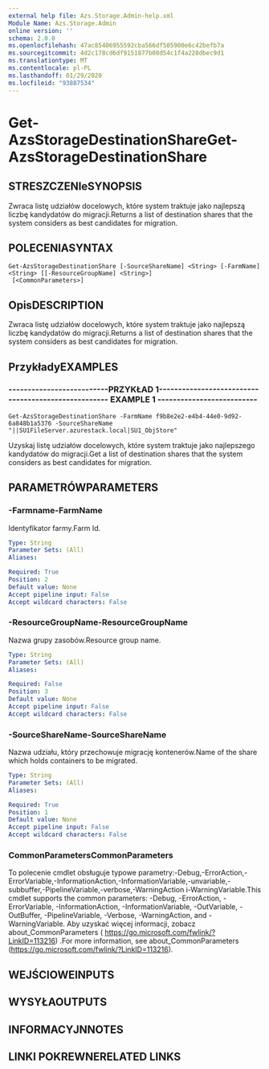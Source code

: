 ```yaml
---
external help file: Azs.Storage.Admin-help.xml
Module Name: Azs.Storage.Admin
online version: ''
schema: 2.0.0
ms.openlocfilehash: 47ac85406955592cba566df505900e6c42befb7a
ms.sourcegitcommit: 4d2c178cd6df9151877b08d54c1f4a228dbec9d1
ms.translationtype: MT
ms.contentlocale: pl-PL
ms.lasthandoff: 01/29/2020
ms.locfileid: "93887534"
---
```

# <span data-ttu-id="e3117-101">Get-AzsStorageDestinationShare</span><span class="sxs-lookup"><span data-stu-id="e3117-101">Get-AzsStorageDestinationShare</span></span>

## <span data-ttu-id="e3117-102">STRESZCZENIe</span><span class="sxs-lookup"><span data-stu-id="e3117-102">SYNOPSIS</span></span>
<span data-ttu-id="e3117-103">Zwraca listę udziałów docelowych, które system traktuje jako najlepszą liczbę kandydatów do migracji.</span><span class="sxs-lookup"><span data-stu-id="e3117-103">Returns a list of destination shares that the system considers as best candidates for migration.</span></span>

## <span data-ttu-id="e3117-104">POLECENIA</span><span class="sxs-lookup"><span data-stu-id="e3117-104">SYNTAX</span></span>

```
Get-AzsStorageDestinationShare [-SourceShareName] <String> [-FarmName] <String> [[-ResourceGroupName] <String>]
 [<CommonParameters>]
```

## <span data-ttu-id="e3117-105">Opis</span><span class="sxs-lookup"><span data-stu-id="e3117-105">DESCRIPTION</span></span>
<span data-ttu-id="e3117-106">Zwraca listę udziałów docelowych, które system traktuje jako najlepszą liczbę kandydatów do migracji.</span><span class="sxs-lookup"><span data-stu-id="e3117-106">Returns a list of destination shares that the system considers as best candidates for migration.</span></span>

## <span data-ttu-id="e3117-107">Przykłady</span><span class="sxs-lookup"><span data-stu-id="e3117-107">EXAMPLES</span></span>

### <span data-ttu-id="e3117-108">--------------------------PRZYKŁAD 1--------------------------</span><span class="sxs-lookup"><span data-stu-id="e3117-108">-------------------------- EXAMPLE 1 --------------------------</span></span>
```
Get-AzsStorageDestinationShare -FarmName f9b8e2e2-e4b4-44e0-9d92-6a848b1a5376 -SourceShareName "||SU1FileServer.azurestack.local|SU1_ObjStore"
```

<span data-ttu-id="e3117-109">Uzyskaj listę udziałów docelowych, które system traktuje jako najlepszego kandydatów do migracji.</span><span class="sxs-lookup"><span data-stu-id="e3117-109">Get a list of destination shares that the system considers as best candidates for migration.</span></span>

## <span data-ttu-id="e3117-110">PARAMETRÓW</span><span class="sxs-lookup"><span data-stu-id="e3117-110">PARAMETERS</span></span>

### <span data-ttu-id="e3117-111">-Farmname</span><span class="sxs-lookup"><span data-stu-id="e3117-111">-FarmName</span></span>
<span data-ttu-id="e3117-112">Identyfikator farmy.</span><span class="sxs-lookup"><span data-stu-id="e3117-112">Farm Id.</span></span>

```yaml
Type: String
Parameter Sets: (All)
Aliases: 

Required: True
Position: 2
Default value: None
Accept pipeline input: False
Accept wildcard characters: False
```

### <span data-ttu-id="e3117-113">-ResourceGroupName</span><span class="sxs-lookup"><span data-stu-id="e3117-113">-ResourceGroupName</span></span>
<span data-ttu-id="e3117-114">Nazwa grupy zasobów.</span><span class="sxs-lookup"><span data-stu-id="e3117-114">Resource group name.</span></span>

```yaml
Type: String
Parameter Sets: (All)
Aliases: 

Required: False
Position: 3
Default value: None
Accept pipeline input: False
Accept wildcard characters: False
```

### <span data-ttu-id="e3117-115">-SourceShareName</span><span class="sxs-lookup"><span data-stu-id="e3117-115">-SourceShareName</span></span>
<span data-ttu-id="e3117-116">Nazwa udziału, który przechowuje migrację kontenerów.</span><span class="sxs-lookup"><span data-stu-id="e3117-116">Name of the share which holds containers to be migrated.</span></span>

```yaml
Type: String
Parameter Sets: (All)
Aliases: 

Required: True
Position: 1
Default value: None
Accept pipeline input: False
Accept wildcard characters: False
```

### <span data-ttu-id="e3117-117">CommonParameters</span><span class="sxs-lookup"><span data-stu-id="e3117-117">CommonParameters</span></span>
<span data-ttu-id="e3117-118">To polecenie cmdlet obsługuje typowe parametry:-Debug,-ErrorAction,-ErrorVariable,-InformationAction,-InformationVariable,-unvariable,-subbuffer,-PipelineVariable,-verbose,-WarningAction i-WarningVariable.</span><span class="sxs-lookup"><span data-stu-id="e3117-118">This cmdlet supports the common parameters: -Debug, -ErrorAction, -ErrorVariable, -InformationAction, -InformationVariable, -OutVariable, -OutBuffer, -PipelineVariable, -Verbose, -WarningAction, and -WarningVariable.</span></span> <span data-ttu-id="e3117-119">Aby uzyskać więcej informacji, zobacz about_CommonParameters ( https://go.microsoft.com/fwlink/?LinkID=113216) .</span><span class="sxs-lookup"><span data-stu-id="e3117-119">For more information, see about_CommonParameters (https://go.microsoft.com/fwlink/?LinkID=113216).</span></span>

## <span data-ttu-id="e3117-120">WEJŚCIOWE</span><span class="sxs-lookup"><span data-stu-id="e3117-120">INPUTS</span></span>

## <span data-ttu-id="e3117-121">WYSYŁA</span><span class="sxs-lookup"><span data-stu-id="e3117-121">OUTPUTS</span></span>

## <span data-ttu-id="e3117-122">INFORMACYJN</span><span class="sxs-lookup"><span data-stu-id="e3117-122">NOTES</span></span>

## <span data-ttu-id="e3117-123">LINKI POKREWNE</span><span class="sxs-lookup"><span data-stu-id="e3117-123">RELATED LINKS</span></span>

